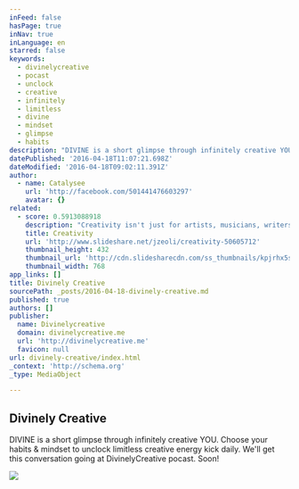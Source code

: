 ```yaml
---
inFeed: false
hasPage: true
inNav: true
inLanguage: en
starred: false
keywords:
  - divinelycreative
  - pocast
  - unclock
  - creative
  - infinitely
  - limitless
  - divine
  - mindset
  - glimpse
  - habits
description: "DIVINE is a short glimpse through infinitely creative YOU. Choose your habits & mindset to unclock limitless creative energy kick daily. We'll get this conversation going at DivinelyCreative pocast. Soon!"
datePublished: '2016-04-18T11:07:21.698Z'
dateModified: '2016-04-18T09:02:11.391Z'
author:
  - name: Catalysee
    url: 'http://facebook.com/501441476603297'
    avatar: {}
related:
  - score: 0.5913088918
    description: "Creativity isn't just for artists, musicians, writers, and designers. We all have the ability to be excellent creative thinkers. - https://www.milestechnologi..."
    title: Creativity
    url: 'http://www.slideshare.net/jzeoli/creativity-50605712'
    thumbnail_height: 432
    thumbnail_url: 'http://cdn.slidesharecdn.com/ss_thumbnails/kpjrhx5stgaqoaesnh7r-signature-3f945d39ba23dd9cfcfd3fee5874bd5293c55aa2180b30512d3379a1f65479ee-poli-150716175148-lva1-app6892-thumbnail-4.jpg?cb=1438021298'
    thumbnail_width: 768
app_links: []
title: Divinely Creative
sourcePath: _posts/2016-04-18-divinely-creative.md
published: true
authors: []
publisher:
  name: Divinelycreative
  domain: divinelycreative.me
  url: 'http://divinelycreative.me'
  favicon: null
url: divinely-creative/index.html
_context: 'http://schema.org'
_type: MediaObject

---
```

<article style=""><h1>Divinely Creative</h1><p>DIVINE is a short glimpse through infinitely creative YOU. Choose your habits &amp; mindset to unclock limitless creative energy kick daily. We'll get this conversation going at DivinelyCreative pocast. Soon!</p><img src="https://s3-us-west-2.amazonaws.com/the-grid-img/p/6f699945f8f46d818eb02e1a70bdd01f1fea489a.png" /></article>